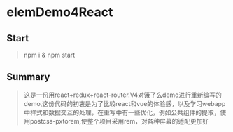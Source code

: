 # elemDemo4React

## Start
> npm i & npm start

## Summary
> 这是一份用react+redux+react-router.V4对饿了么demo进行重新编写的demo,这份代码的初衷是为了比较react和vue的体验感，以及学习webapp中样式和数据交互的处理，在重写中有一些优化，例如公共组件的提取，使用postcss-pxtorem,使整个项目采用rem，对各种屏幕的适配更加好
